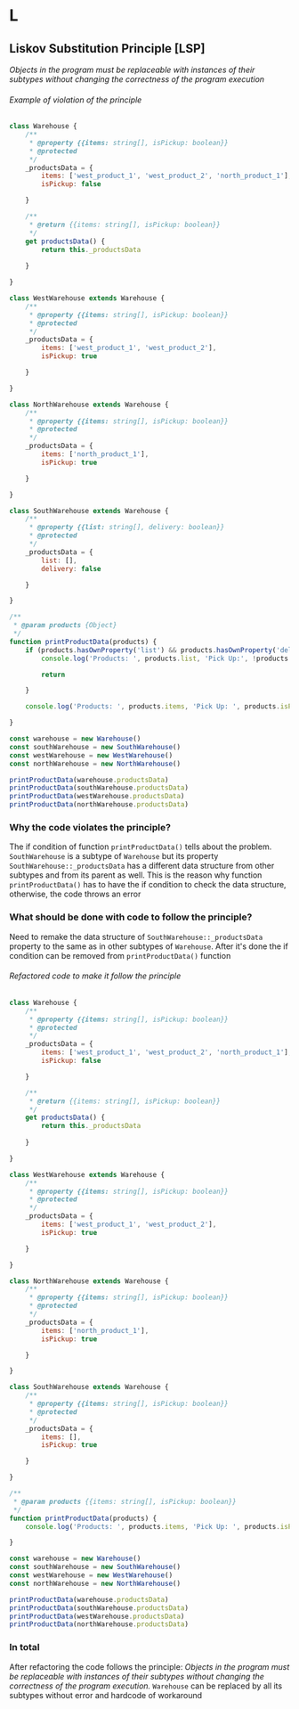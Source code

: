 # L

## Liskov Substitution Principle [LSP]

_Objects in the program must be replaceable with instances of their subtypes without changing the correctness of the
program execution_

###### Example of violation of the principle

```js
class Warehouse {
    /**
     * @property {{items: string[], isPickup: boolean}}
     * @protected
     */
    _productsData = {
        items: ['west_product_1', 'west_product_2', 'north_product_1'],
        isPickup: false

    }

    /**
     * @return {{items: string[], isPickup: boolean}}
     */
    get productsData() {
        return this._productsData
        
    }

}

class WestWarehouse extends Warehouse {
    /**
     * @property {{items: string[], isPickup: boolean}}
     * @protected
     */
    _productsData = {
        items: ['west_product_1', 'west_product_2'],
        isPickup: true

    }

}

class NorthWarehouse extends Warehouse {
    /**
     * @property {{items: string[], isPickup: boolean}}
     * @protected
     */
    _productsData = {
        items: ['north_product_1'],
        isPickup: true

    }

}

class SouthWarehouse extends Warehouse {
    /**
     * @property {{list: string[], delivery: boolean}}
     * @protected
     */
    _productsData = {
        list: [],
        delivery: false

    }

}

/**
 * @param products {Object}
 */
function printProductData(products) {
    if (products.hasOwnProperty('list') && products.hasOwnProperty('delivery')) {
        console.log('Products: ', products.list, 'Pick Up:', !products.delivery)

        return

    }

    console.log('Products: ', products.items, 'Pick Up: ', products.isPickup)

}

const warehouse = new Warehouse()
const southWarehouse = new SouthWarehouse()
const westWarehouse = new WestWarehouse()
const northWarehouse = new NorthWarehouse()

printProductData(warehouse.productsData)
printProductData(southWarehouse.productsData)
printProductData(westWarehouse.productsData)
printProductData(northWarehouse.productsData)
```

### Why the code violates the principle?

The if condition of function `printProductData()` tells about the problem. `SouthWarehouse` is a subtype of `Warehouse`
but its property `SouthWarehouse::_productsData` has a different data structure from other subtypes and from its parent as well. This is the reason
why function `printProductData()` has to have the if condition to check the data structure, otherwise, the code throws an error

### What should be done with code to follow the principle?

Need to remake the data structure of `SouthWarehouse::_productsData` property to the same as in other subtypes
of `Warehouse`. After it's done the if condition can be removed from `printProductData()` function

###### Refactored code to make it follow the principle

```js
class Warehouse {
    /**
     * @property {{items: string[], isPickup: boolean}}
     * @protected
     */
    _productsData = {
        items: ['west_product_1', 'west_product_2', 'north_product_1'],
        isPickup: false

    }

    /**
     * @return {{items: string[], isPickup: boolean}}
     */
    get productsData() {
        return this._productsData
        
    }

}

class WestWarehouse extends Warehouse {
    /**
     * @property {{items: string[], isPickup: boolean}}
     * @protected
     */
    _productsData = {
        items: ['west_product_1', 'west_product_2'],
        isPickup: true

    }

}

class NorthWarehouse extends Warehouse {
    /**
     * @property {{items: string[], isPickup: boolean}}
     * @protected
     */
    _productsData = {
        items: ['north_product_1'],
        isPickup: true

    }

}

class SouthWarehouse extends Warehouse {
    /**
     * @property {{items: string[], isPickup: boolean}}
     * @protected
     */
    _productsData = {
        items: [],
        isPickup: true

    }

}

/**
 * @param products {{items: string[], isPickup: boolean}}
 */
function printProductData(products) {
    console.log('Products: ', products.items, 'Pick Up: ', products.isPickup)

}

const warehouse = new Warehouse()
const southWarehouse = new SouthWarehouse()
const westWarehouse = new WestWarehouse()
const northWarehouse = new NorthWarehouse()

printProductData(warehouse.productsData)
printProductData(southWarehouse.productsData)
printProductData(westWarehouse.productsData)
printProductData(northWarehouse.productsData)
```
### In total

After refactoring the code follows the principle: _Objects in the program must be replaceable with instances of their
subtypes without changing the correctness of the program execution._
`Warehouse` can be replaced by all its subtypes without error and hardcode of workaround